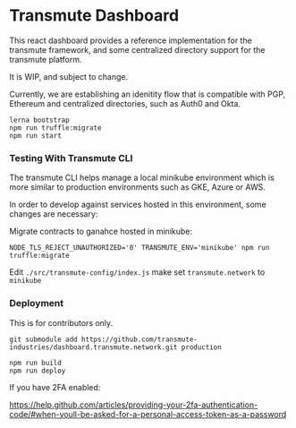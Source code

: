 # Transmute Dashboard

This react dashboard provides a reference implementation for the transmute framework, and some centralized directory support for the transmute platform.

It is WIP, and subject to change.

Currently, we are establishing an idenitity flow that is compatible with PGP, Ethereum and centralized directories, such as Auth0 and Okta.


```
lerna bootstrap
npm run truffle:migrate
npm run start
```

### Testing With Transmute CLI

The transmute CLI helps manage a local minikube environment which is more similar to production environments such as GKE, Azure or AWS.

In order to develop against services hosted in this environment, some changes are necessary:

Migrate contracts to ganahce hosted in minikube:

```
NODE_TLS_REJECT_UNAUTHORIZED='0' TRANSMUTE_ENV='minikube' npm run truffle:migrate   
```

Edit `./src/transmute-config/index.js` make set `transmute.network` to `minikube`

### Deployment

This is for contributors only.

`git submodule add https://github.com/transmute-industries/dashboard.transmute.network.git production`

```
npm run build
npm run deploy
```

If you have 2FA enabled: 

https://help.github.com/articles/providing-your-2fa-authentication-code/#when-youll-be-asked-for-a-personal-access-token-as-a-password